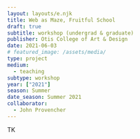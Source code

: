 ```yaml
---
layout: layouts/e.njk
title: Web as Maze, Fruitful School
draft: true
subtitle: workshop (undergrad & graduate)
publisher: Otis College of Art & Design
date: 2021-06-03
# featured_image: /assets/media/
type: project
medium:
  - teaching
subtype: workshop
year: ["2021"]
season: Summer
date_season: Summer 2021
collaborator:
  - John Provencher
---
```


TK

